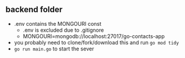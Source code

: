 ## backend folder

- .env contains the MONGOURI const
  - .env is excluded due to .gitignore
  - MONGOURI=mongodb://localhost:27017/go-contacts-app
- you probably need to clone/fork/download this and run `go mod tidy`
- `go run main.go` to start the sever
